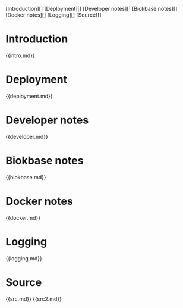 
[Introduction][]
[Deployment][]
[Developer notes][]
[Biokbase notes][]
[Docker notes][]
[Logging][]
[Source][]

# Introduction
{{intro.md}}

# Deployment

{{deployment.md}}

# Developer notes

{{developer.md}}


# Biokbase notes
{{biokbase.md}}

# Docker notes
{{docker.md}}

# Logging
{{logging.md}}

# Source

{{src.md}}
{{src2.md}}